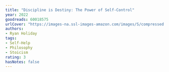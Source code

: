 ```yaml
---
title: "Discipline is Destiny: The Power of Self-Control"
year: 2022
goodreads: 60018575
urlCover: "https://images-na.ssl-images-amazon.com/images/S/compressed.photo.goodreads.com/books/1656930457i/60018575.jpg"
authors:
- Ryan Holiday
tags:
- Self-Help
- Philosophy
- Stoicism
rating: 3
hasNotes: false
---
```

